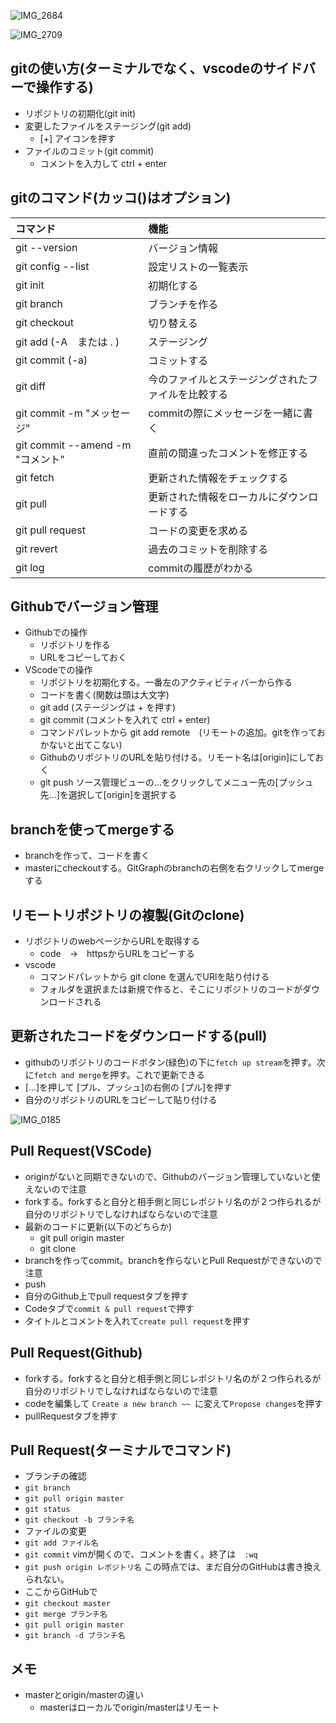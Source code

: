 ![IMG_2684](https://user-images.githubusercontent.com/66894552/174801186-e6be4068-2301-42ff-9e5d-37306c24219e.JPG)

![IMG_2709](https://user-images.githubusercontent.com/66894552/178100079-a940f2eb-d956-41a0-acc7-e3c869f8930a.JPG)

## gitの使い方(ターミナルでなく、vscodeのサイドバーで操作する)
- リポジトリの初期化(git init)
- 変更したファイルをステージング(git add)
  - \[+] アイコンを押す 
- ファイルのコミット(git commit)
  - コメントを入力して ctrl + enter 

## gitのコマンド(カッコ()はオプション)
|コマンド|機能|
|:--|:--|
|git --version|バージョン情報|
|git config --list|設定リストの一覧表示|
|git init|初期化する|
|git branch|ブランチを作る|
|git checkout|切り替える|
|git add (-A　または . )|ステージング|
|git commit (-a)|コミットする|
|git diff|今のファイルとステージングされたファイルを比較する|
|git commit -m "メッセージ"|commitの際にメッセージを一緒に書く|
|git commit --amend -m "コメント"|直前の間違ったコメントを修正する|
|git fetch|更新された情報をチェックする|
|git pull|更新された情報をローカルにダウンロードする|
|git pull request|コードの変更を求める|
|git revert|過去のコミットを削除する|
|git log|commitの履歴がわかる|

## Githubでバージョン管理
- Githubでの操作
  - リポジトリを作る
  - URLをコピーしておく
- VScodeでの操作  
  - リポジトリを初期化する。一番左のアクティビティバーから作る
  - コードを書く(関数は頭は大文字)
  - git add (ステージングは + を押す)
  - git commit (コメントを入れて ctrl + enter)
  - コマンドパレットから git add remote　(リモートの追加。gitを作っておかないと出てこない)
  - GithubのリポジトリのURLを貼り付ける。リモート名は\[origin]にしておく
  - git push ソース管理ビューの...をクリックしてメニュー先の\[プッシュ先...]を選択して[origin]を選択する

## branchを使ってmergeする
- branchを作って、コードを書く
- masterにcheckoutする。GitGraphのbranchの右側を右クリックしてmergeする

## リモートリポジトリの複製(Gitのclone)
- リポジトリのwebページからURLを取得する
  - code　->　httpsからURLをコピーする
- vscode
  - コマンドパレットから git clone を選んでURlを貼り付ける
  - フォルダを選択または新規で作ると、そこにリポジトリのコードがダウンロードされる
## 更新されたコードをダウンロードする(pull)
- githubのリポジトリのコードボタン(緑色)の下に`fetch up stream`を押す。次に`fetch and merge`を押す。これで更新できる
- \[...]を押して \[プル、プッシュ]の右側の \[プル]を押す
- 自分のリポジトリのURLをコピーして貼り付ける

![IMG_0185](https://user-images.githubusercontent.com/66894552/179152820-5f97a0c3-d9f8-4961-be46-93b8c9991c5e.PNG)

## Pull Request(VSCode)
- originがないと同期できないので、Githubのバージョン管理していないと使えないので注意
- forkする。forkすると自分と相手側と同じレポジトリ名のが２つ作られるが自分のリポジトリでしなければならないので注意
- 最新のコードに更新(以下のどちらか)
  - git pull origin master
  - git clone
- branchを作ってcommit。branchを作らないとPull Requestができないので注意
- push
- 自分のGithub上でpull requestタブを押す
- Codeタブで`commit & pull request`で押す
- タイトルとコメントを入れて`create pull request`を押す
## Pull Request(Github)
- forkする。forkすると自分と相手側と同じレポジトリ名のが２つ作られるが自分のリポジトリでしなければならないので注意
- codeを編集して `Create a new branch ~~ `に変えて`Propose changes`を押す
- pullRequestタブを押す

## Pull Request(ターミナルでコマンド)

- ブランチの確認
- `git branch`
- `git pull origin master`
- `git status`
- `git checkout -b ブランチ名`
- ファイルの変更
- `git add ファイル名`
- `git commit` vimが開くので、コメントを書く。終了は　`:wq`
- `git push origin レポジトリ名` この時点では、まだ自分のGitHubは書き換えられない。
- ここからGitHubで
- `git checkout master`
- `git merge ブランチ名`
- `git pull origin master`
- `git branch -d ブランチ名`

## メモ
- masterとorigin/masterの違い
  - masterはローカルでorigin/masterはリモート
